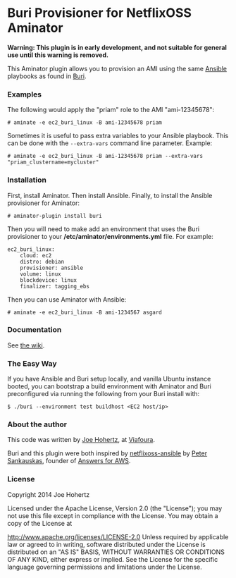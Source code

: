 # Buri Provisioner for NetflixOSS Aminator

**Warning: This plugin is in early development, and not suitable for general use until this warning is removed.**

This Aminator plugin allows you to provision an AMI using the same [Ansible](https://github.com/ansible/ansible/) playbooks as found in [Buri](https://github.com/viafoura/buri).

### Examples

The following would apply the "priam" role to the AMI "ami-12345678":

    # aminate -e ec2_buri_linux -B ami-12345678 priam

Sometimes it is useful to pass extra variables to your Ansible playbook. This
can be done with the `--extra-vars` command line parameter. Example:

    # aminate -e ec2_buri_linux -B ami-12345678 priam --extra-vars "priam_clustername=mycluster" 


### Installation

First, install Aminator. Then install Ansible. Finally, to install the Ansible provisioner for Aminator:

    # aminator-plugin install buri

Then you will need to make add an environment that uses the Buri provisioner to your **/etc/aminator/environments.yml** file. For example:

    ec2_buri_linux:
        cloud: ec2
        distro: debian
        provisioner: ansible
        volume: linux
        blockdevice: linux
        finalizer: tagging_ebs

Then you can use Aminator with Ansible:

    # aminate -e ec2_buri_linux -B ami-1234567 asgard

### Documentation

See [the wiki](https://github.com/aminator-plugins/buri-provisioner/wiki).


### The Easy Way

If you have Ansible and Buri setup locally, and vanilla Ubuntu instance booted, you can bootstrap a build environment with Aminator and Buri preconfigured via running the following from your Buri install with:

    $ ./buri --environment test buildhost <EC2 host/ip>


### About the author

This code was written by [Joe Hohertz](https://twitter.com/joehohertz), at [Viafoura](http://viafoura.com).

Buri and this plugin were both inspired by [netflixoss-ansible](http://github.com/Answers4AWS/netflixoss-ansible) by [Peter Sankauskas](https://twitter.com/pas256), founder of [Answers for AWS](http://answersforaws.com/).


### License

Copyright 2014 Joe Hohertz

Licensed under the Apache License, Version 2.0 (the "License"); you may
not use this file except in compliance with the License. You may obtain
a copy of the License at

http://www.apache.org/licenses/LICENSE-2.0 Unless required by applicable
law or agreed to in writing, software distributed under the License is
distributed on an "AS IS" BASIS, WITHOUT WARRANTIES OR CONDITIONS OF ANY
KIND, either express or implied. See the License for the specific
language governing permissions and limitations under the License.
